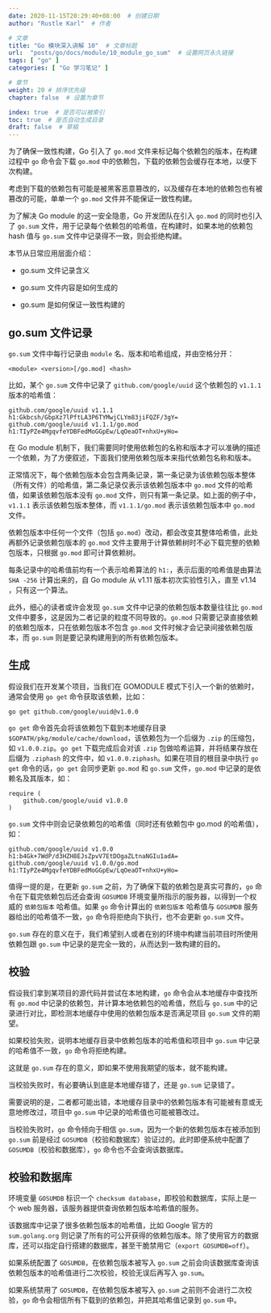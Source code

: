 ```yaml
---
date: 2020-11-15T20:29:40+08:00  # 创建日期
author: "Rustle Karl"  # 作者

# 文章
title: "Go 模块深入讲解 10"  # 文章标题
url:  "posts/go/docs/module/10_module_go_sum"  # 设置网页永久链接
tags: [ "go" ]
categories: [ "Go 学习笔记" ]

# 章节
weight: 20 # 排序优先级
chapter: false  # 设置为章节

index: true  # 是否可以被索引
toc: true  # 是否自动生成目录
draft: false  # 草稿
---
```


为了确保一致性构建，Go 引入了 `go.mod` 文件来标记每个依赖包的版本，在构建过程中 `go` 命令会下载 `go.mod` 中的依赖包，下载的依赖包会缓存在本地，以便下次构建。

考虑到下载的依赖包有可能是被黑客恶意篡改的，以及缓存在本地的依赖包也有被篡改的可能，单单一个 `go.mod` 文件并不能保证一致性构建。

为了解决 Go module 的这一安全隐患，Go 开发团队在引入 `go.mod` 的同时也引入了 `go.sum` 文件，用于记录每个依赖包的哈希值，在构建时，如果本地的依赖包 hash 值与 `go.sum` 文件中记录得不一致，则会拒绝构建。

本节从日常应用层面介绍：

- go.sum 文件记录含义

- go.sum 文件内容是如何生成的

- go.sum 是如何保证一致性构建的

## go.sum 文件记录

`go.sum` 文件中每行记录由 `module` 名、版本和哈希组成，并由空格分开：

```
<module> <version>[/go.mod] <hash>
```

比如，某个 `go.sum` 文件中记录了 `github.com/google/uuid` 这个依赖包的 `v1.1.1` 版本的哈希值：

```
github.com/google/uuid v1.1.1 h1:Gkbcsh/GbpXz7lPftLA3P6TYMwjCLYm83jiFQZF/3gY=
github.com/google/uuid v1.1.1/go.mod h1:TIyPZe4MgqvfeYDBFedMoGGpEw/LqOeaOT+nhxU+yHo=
```

在 Go module 机制下，我们需要同时使用依赖包的名称和版本才可以准确的描述一个依赖，为了方便叙述，下面我们使用依赖包版本来指代依赖包名称和版本。

正常情况下，每个依赖包版本会包含两条记录，第一条记录为该依赖包版本整体（所有文件）的哈希值，第二条记录仅表示该依赖包版本中 `go.mod` 文件的哈希值，如果该依赖包版本没有 `go.mod` 文件，则只有第一条记录。如上面的例子中，`v1.1.1` 表示该依赖包版本整体，而 `v1.1.1/go.mod` 表示该依赖包版本中 `go.mod` 文件。

依赖包版本中任何一个文件（包括 `go.mod`）改动，都会改变其整体哈希值，此处再额外记录依赖包版本的 `go.mod` 文件主要用于计算依赖树时不必下载完整的依赖包版本，只根据 `go.mod` 即可计算依赖树。

每条记录中的哈希值前均有一个表示哈希算法的 `h1:`，表示后面的哈希值是由算法 `SHA -256` 计算出来的，自 Go module 从 v1.11 版本初次实验性引入，直至 v1.14 ，只有这一个算法。

此外，细心的读者或许会发现 `go.sum` 文件中记录的依赖包版本数量往往比 `go.mod` 文件中要多，这是因为二者记录的粒度不同导致的。`go.mod` 只需要记录直接依赖的依赖包版本，只在依赖包版本不包含 `go.mod` 文件时候才会记录间接依赖包版本，而 `go.sum` 则是要记录构建用到的所有依赖包版本。

## 生成

假设我们在开发某个项目，当我们在 GOMODULE 模式下引入一个新的依赖时，通常会使用 `go get` 命令获取该依赖，比如：

```
go get github.com/google/uuid@v1.0.0
```

`go get` 命令首先会将该依赖包下载到本地缓存目录 `$GOPATH/pkg/module/cache/download`，该依赖包为一个后缀为 `.zip` 的压缩包，如 `v1.0.0.zip`。`go get` 下载完成后会对该 `.zip` 包做哈希运算，并将结果存放在后缀为 `.ziphash` 的文件中，如 `v1.0.0.ziphash`。如果在项目的根目录中执行 `go get` 命令的话，`go get` 会同步更新 `go.mod` 和 `go.sum` 文件，`go.mod` 中记录的是依赖名及其版本，如：

```
require (
	github.com/google/uuid v1.0.0
)
```

`go.sum` 文件中则会记录依赖包的哈希值（同时还有依赖包中 go.mod 的哈希值），如：

```
github.com/google/uuid v1.0.0 h1:b4Gk+7WdP/d3HZH8EJsZpvV7EtDOgaZLtnaNGIu1adA=
github.com/google/uuid v1.0.0/go.mod h1:TIyPZe4MgqvfeYDBFedMoGGpEw/LqOeaOT+nhxU+yHo=
```

值得一提的是，在更新 `go.sum` 之前，为了确保下载的依赖包是真实可靠的，`go` 命令在下载完依赖包后还会查询 `GOSUMDB` 环境变量所指示的服务器，以得到一个权威的 ` 依赖包版本 ` 哈希值。如果 `go` 命令计算出的 ` 依赖包版本 ` 哈希值与 `GOSUMDB` 服务器给出的哈希值不一致，`go` 命令将拒绝向下执行，也不会更新 `go.sum` 文件。

`go.sum` 存在的意义在于，我们希望别人或者在别的环境中构建当前项目时所使用依赖包跟 `go.sum` 中记录的是完全一致的，从而达到一致构建的目的。

## 校验

假设我们拿到某项目的源代码并尝试在本地构建，`go` 命令会从本地缓存中查找所有 `go.mod` 中记录的依赖包，并计算本地依赖包的哈希值，然后与 `go.sum` 中的记录进行对比，即检测本地缓存中使用的依赖包版本是否满足项目 `go.sum` 文件的期望。

如果校验失败，说明本地缓存目录中依赖包版本的哈希值和项目中 `go.sum` 中记录的哈希值不一致，`go` 命令将拒绝构建。

这就是 `go.sum` 存在的意义，即如果不使用我期望的版本，就不能构建。

当校验失败时，有必要确认到底是本地缓存错了，还是 `go.sum` 记录错了。

需要说明的是，二者都可能出错，本地缓存目录中的依赖包版本有可能被有意或无意地修改过，项目中 `go.sum` 中记录的哈希值也可能被篡改过。

当校验失败时，`go` 命令倾向于相信 `go.sum`，因为一个新的依赖包版本在被添加到 `go.sum` 前是经过 `GOSUMDB`（校验和数据库）验证过的。此时即便系统中配置了 `GOSUMDB`（校验和数据库），`go` 命令也不会查询该数据库。

## 校验和数据库

环境变量 `GOSUMDB` 标识一个 `checksum database`，即校验和数据库，实际上是一个 web 服务器，该服务器提供查询依赖包版本哈希值的服务。

该数据库中记录了很多依赖包版本的哈希值，比如 Google 官方的 `sum.golang.org` 则记录了所有的可公开获得的依赖包版本。除了使用官方的数据库，还可以指定自行搭建的数据库，甚至干脆禁用它（`export GOSUMDB=off`）。

如果系统配置了 `GOSUMDB`，在依赖包版本被写入 `go.sum` 之前会向该数据库查询该依赖包版本的哈希值进行二次校验，校验无误后再写入 `go.sum`。

如果系统禁用了 `GOSUMDB`，在依赖包版本被写入 `go.sum` 之前则不会进行二次校验，`go` 命令会相信所有下载到的依赖包，并把其哈希值记录到 `go.sum` 中。
